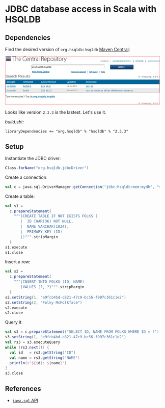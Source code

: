 # JDBC database access in Scala with HSQLDB

## Dependencies

Find the desired version of `org.hsqldb:hsqldb` [Maven
Central](http://search.maven.org/#search|ga|1|org.hsqldb.hsqldb):

![](readme/maven-search.png)

Looks like version `2.3.3` is the lastest.  Let's use it.

*build.sbt:*

```
libraryDependencies += "org.hsqldb" % "hsqldb" % "2.3.3"
```

## Setup

Instantiate the JDBC driver:

```scala
Class.forName("org.hsqldb.jdbcDriver")
```

Create a connection:

```scala
val c = java.sql.DriverManager.getConnection("jdbc:hsqldb:mem:mydb", "sa", "")
```

Create a table:

```scala
val s1 =
  c.prepareStatement(
    """|CREATE TABLE IF NOT EXISTS FOLKS (
       |  ID CHAR(36) NOT NULL,
       |  NAME VARCHAR(1024),
       |  PRIMARY KEY (ID)
       |)""".stripMargin
  )
s1.execute
s1.close
```

Insert a row:

```scala
val s2 =
  c.prepareStatement(
    """|INSERT INTO FOLKS (ID, NAME)
       |VALUES (?, ?)""".stripMargin
  )
s2.setString(1, "e9fcb4bd-c821-47c9-bc56-f997c361c1e2")
s2.setString(2, "Folky McFolkface")
s2.execute
s2.close
```

Query it:

```scala
val s3 = c.prepareStatement("SELECT ID, NAME FROM FOLKS WHERE ID = ?")
s3.setString(1, "e9fcb4bd-c821-47c9-bc56-f997c361c1e2")
val rs3 = s3.executeQuery
while (rs3.next()) {
  val id   = rs3.getString("ID")
  val name = rs3.getString("NAME")
  println(s"${id}: ${name}")
}
s3.close
```

## References

* [`java.sql` API](http://docs.oracle.com/javase/7/docs/api/java/sql/package-frame.html)
